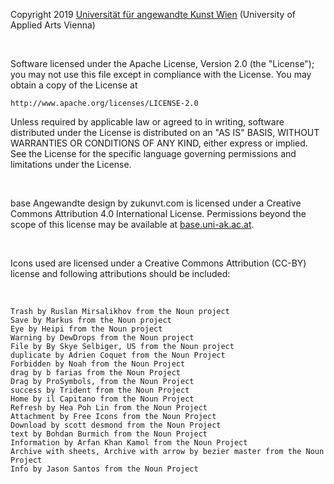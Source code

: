 Copyright 2019 [Universität für angewandte Kunst Wien](https://angewandte.at) (University of Applied Arts Vienna)

<br>

Software licensed under the Apache License, Version 2.0 (the "License");
you may not use this file except in compliance with the License.
You may obtain a copy of the License at

    http://www.apache.org/licenses/LICENSE-2.0

Unless required by applicable law or agreed to in writing, software
distributed under the License is distributed on an "AS IS" BASIS,
WITHOUT WARRANTIES OR CONDITIONS OF ANY KIND, either express or implied.
See the License for the specific language governing permissions and
limitations under the License.

<br>

base Angewandte design by zukunvt.com is licensed under a Creative Commons Attribution 4.0 International License. Permissions beyond the scope of this license may be available at [base.uni-ak.ac.at](https://base.uni-ak.ac.at).

<br>

Icons used are licensed under a Creative Commons Attribution (CC-BY) license and following attributions should be included:

<br>

```
Trash by Ruslan Mirsalikhov from the Noun project
Save by Markus from the Noun project
Eye by Heipi from the Noun project
Warning by DewDrops from the Noun project
File by By Skye Selbiger, US from the Noun project
duplicate by Adrien Coquet from the Noun Project
Forbidden by Noah from the Noun Project
drag by b farias from the Noun Project
Drag by ProSymbols, from the Noun Project
success by Trident from the Noun Project
Home by il Capitano from the Noun Project
Refresh by Hea Poh Lin from the Noun Project
Attachment by Free Icons from the Noun Project
Download by scott desmond from the Noun Project
text by Bohdan Burmich from the Noun Project
Information by Arfan Khan Kamol from the Noun Project
Archive with sheets, Archive with arrow by bezier master from the Noun Project
Info by Jason Santos from the Noun Project
```
